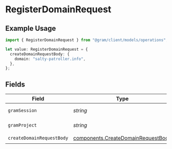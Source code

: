 # RegisterDomainRequest

## Example Usage

```typescript
import { RegisterDomainRequest } from "@gram/client/models/operations";

let value: RegisterDomainRequest = {
  createDomainRequestBody: {
    domain: "salty-patroller.info",
  },
};
```

## Fields

| Field                                                                                    | Type                                                                                     | Required                                                                                 | Description                                                                              |
| ---------------------------------------------------------------------------------------- | ---------------------------------------------------------------------------------------- | ---------------------------------------------------------------------------------------- | ---------------------------------------------------------------------------------------- |
| `gramSession`                                                                            | *string*                                                                                 | :heavy_minus_sign:                                                                       | Session header                                                                           |
| `gramProject`                                                                            | *string*                                                                                 | :heavy_minus_sign:                                                                       | project header                                                                           |
| `createDomainRequestBody`                                                                | [components.CreateDomainRequestBody](../../models/components/createdomainrequestbody.md) | :heavy_check_mark:                                                                       | N/A                                                                                      |